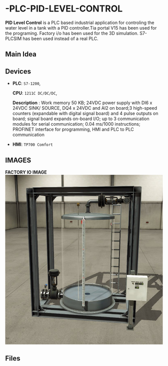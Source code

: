 # -PLC-PID-LEVEL-CONTROL
**PID Level Control** is a PLC based industrial application for controling the water level in a tank with a PID controller.Tia portal V15 has been used for the programing.
Factory i/o has been used for the 3D simulation. S7-PLCSIM has been used instead of a real PLC.

## Main Idea







## Devices

- **PLC**:  `S7-1200`,

    **CPU**: `1211C DC/DC/DC`,

    **Description** : Work memory 50 KB; 24VDC power supply with DI6 x 24VDC SINK/ SOURCE, DQ4 x 24VDC and AI2 on
board;3 high-speed counters (expandable with digital signal board) and 4 pulse outputs on board; signal board expands on-board I/O; up to 3 communication modules for serial communication; 0.04 ms/1000 instructions; PROFINET interface for programming, HMI and PLC to PLC communication

- **HMI**: `TP700 Comfort`


## IMAGES

**FACTORY IO IMAGE**
![factoryioimg.jpg](/img/factoryioimg.jpg)


## Files
